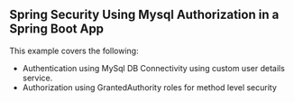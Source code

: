 ## Spring Security Using Mysql Authorization in a Spring Boot App

This example covers the following:
- Authentication using MySql DB Connectivity using custom user details service.
- Authorization using GrantedAuthority roles for method level security
